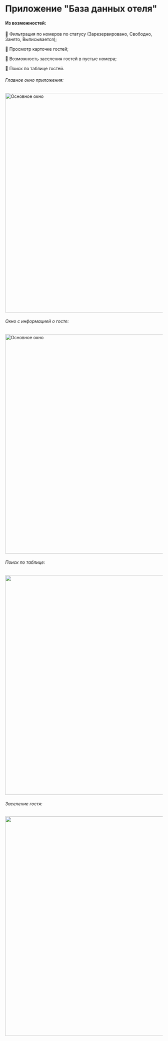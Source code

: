 # Приложение "База данных отеля"
#### Из возможностей:
:ocean: Фильтрация по номеров по статусу (Зарезервировано, Свободно, Занято, Выписывается);  
  
:ocean: Просмотр карточке гостей;  
  
:ocean: Возможность заселения гостей в пустые номера;  
  
:ocean: Поиск по таблице гостей. 
  
###### Главное окно приложения:
<img src="https://github.com/Leeiss/HomeWork_Hotel/blob/master/HomeWork_Hootel/Resources/%D0%93%D0%BB%D0%B0%D0%B2%D0%BD%D0%BE%D0%B5%20%D0%BE%D0%BA%D0%BD%D0%BE.png" alt="Основное окно" width="700"/>
  
###### Окно с информацией о госте:
<img src="https://github.com/Leeiss/HomeWork_Hotel/blob/master/HomeWork_Hootel/Resources/%D0%BE%D0%BA%D0%BD%D0%BE%20%D1%81%20%D0%B8%D0%BD%D1%84%D0%BE%D1%80%D0%BC%D0%B0%D1%86%D0%B8%D0%B5%D0%B9%20%D0%BE%20%D0%B3%D0%BE%D1%81%D1%82%D0%B5.png" alt="Основное окно" width="700"/>
  
###### Поиск по таблице:
<img src="https://github.com/Leeiss/HomeWork_Hotel/blob/master/HomeWork_Hootel/Resources/%D0%BF%D0%BE%D0%B8%D1%81%D0%BA%20%D0%BF%D0%BE%20%D1%82%D0%B0%D0%B1%D0%BB%D0%B8%D1%86%D0%B5.png" width="700"/>
  
###### Заселение гостя:
<img src="https://github.com/Leeiss/HomeWork_Hotel/blob/master/HomeWork_Hootel/Resources/%D0%B7%D0%B0%D1%81%D0%B5%D0%BB%D0%B5%D0%BD%D0%B8%D0%B5%20%D0%BD%D0%BE%D0%B2%D0%BE%D0%B3%D0%BE%20%D0%B3%D0%BE%D1%81%D1%82%D1%8F.png" width="700"/>
  

  
    
  

